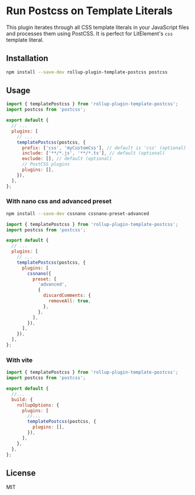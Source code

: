 # Run Postcss on Template Literals

This plugin iterates through all CSS template literals in your JavaScript files and processes them using PostCSS.
It is perfect for LitElement's `css` template literal.

## Installation

```bash
npm install --save-dev rollup-plugin-template-postcss postcss
```

## Usage

```js
import { templatePostcss } from 'rollup-plugin-template-postcss';
import postcss from 'postcss';

export default {
  // ...
  plugins: [
    // ...
    templatePostcss(postcss, {
      prefix: ['css', 'myCustomCss'], // default is 'css' (optional)
      include: ['**/*.js', '**/*.ts'], // default (optional)
      exclude: [], // default (optional)
      // PostCSS plugins
      plugins: [],
    }),
  ],
};
```

### With nano css and advanced preset

```bash
npm install --save-dev cssnano cssnano-preset-advanced
```

```js
import { templatePostcss } from 'rollup-plugin-template-postcss';
import postcss from 'postcss';

export default {
  // ...
  plugins: [
    // ...
    templatePostcss(postcss, {
      plugins: [
        cssnano({
          preset: [
            'advanced',
            {
              discardComments: {
                removeAll: true,
              },
            },
          ],
        }),
      ],
    }),
  ],
};
```

### With vite

```js
import { templatePostcss } from 'rollup-plugin-template-postcss';
import postcss from 'postcss';

export default {
  //...
  build: {
    rollupOptions: {
      plugins: [
        //...
        templatePostcss(postcss, {
          plugins: [],
        }),
      ],
    },
  },
};
```

## License

MIT
